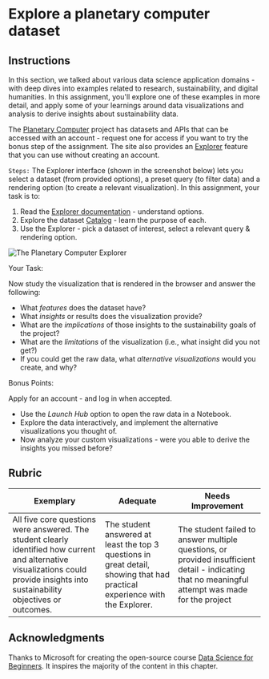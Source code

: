 # Explore a planetary computer dataset

## Instructions

In this section, we talked about various data science application domains - with deep dives into examples related to research, sustainability, and digital humanities. In this assignment, you'll explore one of these examples in more detail, and apply some of your learnings around data visualizations and analysis to derive insights about sustainability data.

The [Planetary Computer](https:\\/\\/planetarycomputer.microsoft.com\\/) project has datasets and APIs that can be accessed with an account - request one for access if you want to try the bonus step of the assignment. The site also provides an [Explorer](https:\\/\\/planetarycomputer.microsoft.com\\/explore) feature that you can use without creating an account. 


`Steps:`
The Explorer interface (shown in the screenshot below) lets you select a dataset (from provided options), a preset query (to filter data) and a rendering option (to create a relevant visualization). In this assignment, your task is to:

1. Read the [Explorer documentation](https:\\/\\/planetarycomputer.microsoft.com\\/docs\\/overview\\/explorer\\/) - understand options.
2. Explore the dataset [Catalog](https:\\/\\/planetarycomputer.microsoft.com\\/catalog) - learn the purpose of each.
3. Use the Explorer - pick a dataset of interest, select a relevant query & rendering option.

![The Planetary Computer Explorer](https:\\/\\/test-jupyter-notebook.github.io\\/static\\/images\\/planetary-computer-explorer.png)

Your Task:

Now study the visualization that is rendered in the browser and answer the following:

* What _features_ does the dataset have?
* What _insights_ or results does the visualization provide?
* What are the _implications_ of those insights to the sustainability goals of the project?
* What are the _limitations_ of the visualization (i.e., what insight did you not get?)
* If you could get the raw data, what _alternative visualizations_ would you create, and why?

Bonus Points:

Apply for an account - and log in when accepted.

* Use the _Launch Hub_ option to open the raw data in a Notebook.
* Explore the data interactively, and implement the alternative visualizations you thought of.
* Now analyze your custom visualizations - were you able to derive the insights you missed before?

## Rubric

Exemplary | Adequate | Needs Improvement
--- | --- | -- |
All five core questions were answered. The student clearly identified how current and alternative visualizations could provide insights into sustainability objectives or outcomes.| The student answered at least the top 3 questions in great detail, showing that had practical experience with the Explorer. | The student failed to answer multiple questions, or provided insufficient detail - indicating that no meaningful attempt was made for the project |

## Acknowledgments

Thanks to Microsoft for creating the open-source course [Data Science for Beginners](https:\\/\\/github.com\\/microsoft\\/Data-Science-For-Beginners). It inspires the majority of the content in this chapter.

